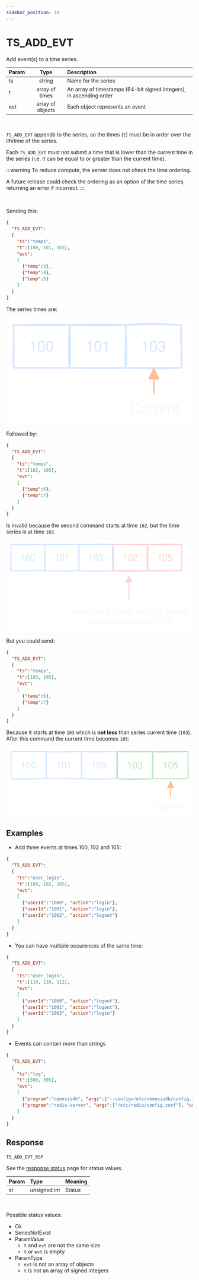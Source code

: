 ```yaml
---
sidebar_position: 10
---
```


# TS_ADD_EVT
Add event(s) to a time series.


|Param|Type|Description|
|:---|:---:|:---|
|ts|string|Name for the series|
|t|array  of times|An array of timestamps (64-bit signed integers), in ascending order|
|evt|array of objects|Each object represents an event|

<br/>

`TS_ADD_EVT` appends to the series, so the times (`t`) must be in order over the lifetime of the series.

Each `TS_ADD_EVT` must not submit a time that is lower than the current time in the series (i.e. it can be equal to or greater than the current time).

:::warning
To reduce compute, the server does not check the time ordering.

A future release could check the ordering as an option of the time series, returning an error if incorrect.
:::

<br/>

Sending this:

```json
{
  "TS_ADD_EVT":
  {
    "ts":"temps",
    "t":[100, 101, 103],
    "evt":
    [
      {"temp":3},
      {"temp":4},
      {"temp":5}
    ]
  }
}
```

The series times are:

![first](img/ts-add-evt-times_0.svg)

Followed by:

```json
{
  "TS_ADD_EVT":
  {
    "ts":"temps",
    "t":[102, 105],
    "evt":
    [
      {"temp":6},
      {"temp":7}
    ]
  }
}
```

Is invalid because the second command starts at time `102`, but the time series is at time `103`.

![second](img/ts-add-evt-times_1.svg)


But you could send:

```json
{
  "TS_ADD_EVT":
  {
    "ts":"temps",
    "t":[103, 105],
    "evt":
    [
      {"temp":6},
      {"temp":7}
    ]
  }
}
```

Because it starts at time `103` which is **not less** than series current time (`103`). After this command the current time becomes `105`:

![second](img/ts-add-evt-times_2.svg)


## Examples

- Add three events at times 100, 102 and 105:

```json
{
  "TS_ADD_EVT":
  {
    "ts":"user_login",
    "t":[100, 102, 105],
    "evt":
    [
      {"userId":"1000", "action":"login"},
      {"userId":"1001", "action":"login"},
      {"userId":"1002", "action":"logout"}
    ]
  }
}
```

- You can have multiple occurences of the same time:

```json
{
  "TS_ADD_EVT":
  {
    "ts":"user_login",
    "t":[110, 110, 112],
    "evt":
    [
      {"userId":"1000", "action":"logout"},
      {"userId":"1001", "action":"logout"},
      {"userId":"1003", "action":"login"}
    ]
  }
}
```


- Events can contain more than strings

```json
{
  "TS_ADD_EVT":
  {
    "ts":"log",
    "t":[500, 505],
    "evt":
    [
      {"program":"nemesisdb", "args":["--config=/etc/nemesisdb/config.json"], "user":"ndb", "root":false},
      {"program":"redis-server", "args":["/etc/redis/config.conf"], "user":"redis", "root":false}
    ]
  }
}
```



## Response

`TS_ADD_EVT_RSP`

See the [response status](./../TS-Statuses) page for status values.


|Param|Type|Meaning|
|:---|:---|:---|
|st|unsigned int|Status|

<br/>

Possible status values:

- Ok
- SeriesNotExist
- ParamValue
  - `t` and `evt` are not the same size
  - `t` or `evt` is empty
- ParamType
  - `evt` is not an array of objects
  - `t` is not an array of signed integers


